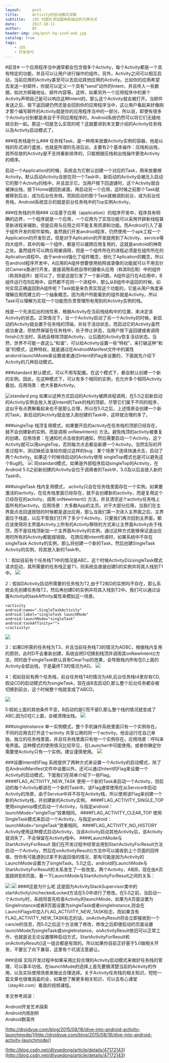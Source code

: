```yaml
---
layout:     post
title:      Activity的启动模式详解
subtitle:   iOS 为图片添加圆角和描边的几种方式
date:       2017-10-11
author:     BY
header-img: img/post-bg-ios9-web.jpg
catalog: true
tags:
    - iOS
    - 开发技巧
---
```



#前言#
一个应用程序当中通常都会包含很多个Activity，每个Activity都是一个具有特定的功能，并且可以让用户进行操作的组件。另外，Activity之间可以相互启动，当前应用的Activity甚至可以去启动其他应用的Activity。比如你的应用希望去发送一封邮件，你就可以定义一个具有"send"动作的Intent，并且传入一些数据，如对方邮箱地址、邮件内容等。这样，如果另外一个应用程序中的某个Activity声明自己是可以响应这种Intent的，那么这个Activity就会被打开。当邮件发送之后，按下返回键仍然还是会回到你的应用程序当中，这让用户看起来好像刚才那个编写邮件的Activity就是你的应用程序当中的一部分。所以说，即使有很多个Activity分别都是来自于不同应用程序的，Android系统仍然可以将它们无缝地结合到一起。那这一切是怎么实现的呢？这就要讲到本文要介绍的Activity任务栈以及Activity启动模式了。

###任务栈是什么###
任务栈Task，是一种用来放置Activity实例的容器，他是以栈的形式进行盛放，也就是所谓的先进后出，主要有2个基本操作：压栈和出栈，其所存放的Activity是不支持重新排序的，只能根据压栈和出栈操作更改Activity的顺序。

启动一个Application的时候，系统会为它默认创建一个对应的Task，用来放置根Activity。默认启动Activity会放在同一个Task中，新启动的Activity会被压入启动它的那个Activity的栈中，并且显示它。当用户按下回退键时，这个Activity就会被弹出栈，按下Home键回到桌面，再启动另一个应用，这时候之前那个Task就被移到后台，成为后台任务栈，而刚启动的那个Task就被调到前台，成为前台任务栈，Android系统显示的就是前台任务栈中的Top实例Activity。

###任务栈的作用###
以往基于应用（application）的程序开发中，程序具有明确的边界，一个程序就是一个应用，一个应用为了实现功能可以采用开辟新线程甚至新进程来辅助，但是应用与应用之间不能复用资源和功能。而Android引入了基于组件开发的软件架构，虽然我们开发android程序，仍然使用一个apk工程一个Application的开发形式，但是对于Aplication的开发就用到了Activity、service等四大组件，其中的每一个组件，都是可以被跨应用复用的，这就是android的神奇之处。虽然组件可以跨应用被调用，但是一个组件所在的进程必须是在组件所在的Aplication进程中。由于android强化了组件概念，弱化了Aplication的概念，所以在android程序开发中，A应用的A组件想要使用拍照或录像的功能就可以不用去针对Camera类进行开发，直接调用系统自带的摄像头应用（称其B应用）中的组件（称其B组件）就可以了，但是这就引发了一个新问题，A组件运行在A应用中，B组件运行在B应用中，自然都不在同一个进程中，那么从B组件中返回的时候，如何实现正确返回到A组件呢？Task就是来负责实现这个功能的，它是从用户角度来理解应用而建立的一个抽象概念。因为用户所能看到的组件就是Activity，所以Task可以理解为实现一个功能而负责管理所有用到的Activity实例的栈。

栈是一个先进后出的线性表，根据Activity在当前栈结构中的位置，来决定该Activity的状态。正常情况下，当一个Activity启动了另一个Activity的时候，新启动的Activity就会置于任务栈的顶端，并处于活动状态，而启动它的Activity虽然成功身退，但依然保留在任务栈中，处于停止状态，当用户按下返回键或者调用finish()方法时，系统会移除顶部Activity，让后面的Activity恢复活动状态。当然，世界不可能一直这么“和谐”，可以给Activity设置一些“特权”，来打破这种“和谐”的模式，这种特权，就是通过在AndroidManifest文件中的属性andorid:launchMode来设置或者通过Intent的flag来设置的，下面就先介绍下Activity的几种启动模式。


###standard
默认模式，可以不用写配置。在这个模式下，都会默认创建一个新的实例。因此，在这种模式下，可以有多个相同的实例，也允许多个相同Activity叠加。应用场景：绝大多数Activity。

![standard.png](http://upload-images.jianshu.io/upload_images/1187237-fac9b677c2be2d98.png?imageMogr2/auto-orient/strip%7CimageView2/2/w/1240)
如果以这种方式启动的Activity被跨进程调用，在5.0之前新启动的Activity实例会放入发送Intent的Task的栈的顶部，尽管它们属于不同的程序，这似乎有点费解看起来也不是那么合理，所以在5.0之后，上述情景会创建一个新的Task，新启动的Activity就会放入刚创建的Task中，这样就合理的多了。

###singleTop
栈顶复用模式，如果要开启的activity在任务栈的顶部已经存在，就不会创建新的实例，而是调用 onNewIntent() 方法。避免栈顶的activity被重复的创建。应用场景：在通知栏点击收到的通知，然后需要启动一个Activity，这个Activity就可以用singleTop，否则每次点击都会新建一个Activity。当然实际的开发过程中，测试妹纸没准给你提过这样的bug：某个场景下连续快速点击，启动了两个Activity。如果这个时候待启动的Activity使用 singleTop模式也是可以避免这个Bug的。
![](http://upload-images.jianshu.io/upload_images/1187237-145342f47969fd53.png?imageMogr2/auto-orient/strip%7CimageView2/2/w/1240)
同standard模式，如果是外部程序启动singleTop的Activity，在Android 5.0之前新创建的Activity会位于调用者的Task中，5.0及以后会放入新的Task中。

###singleTask
栈内复用模式， activity只会在任务栈里面存在一个实例。如果要激活的activity，在任务栈里面已经存在，就不会创建新的activity，而是复用这个已经存在的activity，调用 onNewIntent() 方法，并且清空这个activity任务栈上面所有的activity。应用场景：大多数App的主页。对于大部分应用，当我们在主界面点击回退按钮的时候都是退出应用，那么当我们第一次进入主界面之后，主界面位于栈底，以后不管我们打开了多少个Activity，只要我们再次回到主界面，都应该使用将主界面Activity上所有的Activity移除的方式来让主界面Activity处于栈顶，而不是往栈顶新加一个主界面Activity的实例，通过这种方式能够保证退出应用时所有的Activity都能报销毁。
在跨应用Intent传递时，如果系统中不存在singleTask Activity的实例，那么将创建一个新的Task，然后创建SingleTask Activity的实例，将其放入新的Task中。

1：假如目前有个任务栈T1中的情况是ABC，这个时候ActivityD以singleTask模式请求启动，其所需要的任务栈正是T1，则系统会直接创建D的实例并将其入栈到T1中。
![](http://upload-images.jianshu.io/upload_images/1187237-1d92f3aa6f17e815.png?imageMogr2/auto-orient/strip%7CimageView2/2/w/1240)

2：假如DActivity启动所需要的任务栈为T2,由于T2和D的实例均不存在，那么系统会先创建任务栈T2，然后再创建D的实例并将其入栈到T2中。我们可以通过设置Activity的taskAffinity属性来模拟这一场景。

```
<activity 
android:name=".SingleTaskActivity" 
android:label="singleTask launchMode" 
android:launchMode="singleTask" 
android:taskAffinity="">
</activity>
```
![](http://upload-images.jianshu.io/upload_images/1187237-a3fa7ea8a8129ba1.png?imageMogr2/auto-orient/strip%7CimageView2/2/w/1240)

3：如果D所需的任务栈为T3，并且当前任务栈T3的情况为ADBC，根据栈内复用的原则，此时D不会重新创建，系统会把D切换到栈顶并调用其onNewIntent()方法，同时由于singleTask默认具有ClearTop的效果，会导致栈内所有在D上面的Activity全部出栈，于是最终T3的情况为AD。
![](http://upload-images.jianshu.io/upload_images/1187237-bf5d018c93796160.png?imageMogr2/auto-orient/strip%7CimageView2/2/w/1240)

4：假如目前有两个任务栈，前台任务栈T4的情况为AB,后台任务栈t4里存有CD,假设CD的启动模式均为singleTask，现在由B去启动D,那么整个后台任务都会被切换到前台，这个时候整个栈就变成了ABCD。

![](http://upload-images.jianshu.io/upload_images/1187237-3d3c6c6595b6ad19.png?imageMogr2/auto-orient/strip%7CimageView2/2/w/1240)

5:假如上面的其他条件不变，B启动的是C而不是D,那么整个栈的情况就变成了ABC,因为D在C上面，会被清理出栈。
![](http://upload-images.jianshu.io/upload_images/1187237-affd07db6f6fdc0a.png?imageMogr2/auto-orient/strip%7CimageView2/2/w/1240)

###singleInstance
单一实例模式，整个手机操作系统里面只有一个实例存在。不同的应用去打开这个activity 共享公用的同一个activity。他会运行在自己单独，独立的任务栈里面，并且任务栈里面只有他一个实例存在。应用场景：呼叫来电界面。这种模式的使用情况比较罕见，在Launcher中可能使用。或者你确定你需要使Activity只有一个实例。建议谨慎使用。
![](http://upload-images.jianshu.io/upload_images/1187237-bcd57ad41b609a07.jpg?imageMogr2/auto-orient/strip%7CimageView2/2/w/1240)

###设置Intent的Flag
系统提供了两种方式来设置一个Activity的启动模式，除了在AndroidManifest文件中设置以外，还可以通过Intent的Flag来设置一个Activity的启动模式，下面我们在简单介绍下一些Flag。
####FLAG_ACTIVITY_NEW_TASK
使用一个新的Task来启动一个Activity，但启动的每个Activity都讲在一个新的Task中。该Flag通常使用在从Service中启动Activity的场景，由于Service中并不存在Activity栈，所以使用该Flag来创建一个新的Activity栈，并创建新的Activity实例。
####FLAG_ACTIVITY_SINGLE_TOP
使用singletop模式启动一个Activity，与指定android：launchMode=“singleTop”效果相同。
####FLAG_ACTIVITY_CLEAR_TOP
使用SingleTask模式来启动一个Activity，与指定android：launchMode=“singleTask”效果相同。
####FLAG_ACTIVITY_NO_HISTORY
Activity使用这种模式启动Activity，当该Activity启动其他Activity后，该Activity就消失了，不会保留在Activity栈中。
####LaunchMode与StartActivityForResult
我们在开发过程中经常会用到StartActivityForResult方法启动一个Activity，然后在onActivityResult()方法中可以接收到上个页面的回传值，但你有可能遇到过拿不到返回值的情况，那有可能是因为Activity的LaunchMode设置为了singleTask。5.0之后，android的LaunchMode与StartActivityForResult的关系发生了一些改变。两个Activity，A和B，现在由A页面跳转到B页面，看一下LaunchMode与StartActivityForResult之间的关系：

![](http://upload-images.jianshu.io/upload_images/1187237-144638fbf8298061.png?imageMogr2/auto-orient/strip%7CimageView2/2)
![](http://upload-images.jianshu.io/upload_images/1187237-864d6df150cf2142.png?imageMogr2/auto-orient/strip%7CimageView2/2/w/1240)
####这是为什么呢
这是因为ActivityStackSupervisor类中的startActivityUncheckedLocked方法在5.0中进行了修改。在5.0之前，当启动一个Activity时，系统将首先检查Activity的launchMode，如果为A页面设置为SingleInstance或者B页面设置为singleTask或者singleInstance,则会在LaunchFlags中加入FLAG_ACTIVITY_NEW_TASK标志，而如果含有FLAG_ACTIVITY_NEW_TASK标志的话，onActivityResult将会立即接收到一个cancle的信息，而5.0之后这个方法做了修改，修改之后即便启动的页面设置launchMode为singleTask或singleInstance，onActivityResult依旧可以正常工作，也就是说无论设置哪种启动方式，StartActivityForResult和onActivityResult()这一组合都是有效的。所以如果你目前正好基于5.0做相关开发，不要忘了向下兼容，这里有个坑请注意避让。

###总结
实际开发过程中如果采用比较合理的Activity启动模式来做好任务栈的管理，可以事半功倍。在launchMode的选择上首先要搞清楚当前的Activity的作用，以及实际使用场景来做出合理选择。关于Activity任务栈的相关知识，短短一篇文章也很难涵盖的全，如果想了解更多相关知识，可以去有心课堂（stay4it.com）看我的视频课程。

本文参考阅读：

Android开发艺术探索</br>
Android内核剖析</br>
Android群英传</br>

[http://droidyue.com/blog/2015/08/16/dive-into-android-activity-launchmode/](http://droidyue.com/blog/2015/08/16/dive-into-android-activity-launchmode/)

[http://blog.csdn.net/dliyuedong/article/details/47172143](http://blog.csdn.net/dliyuedong/article/details/47172143)






